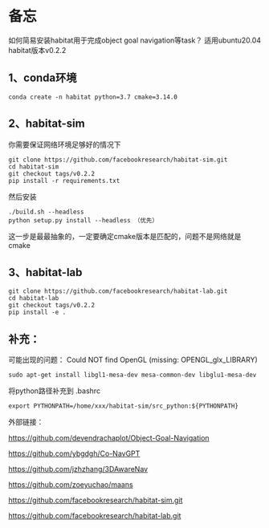 <h1>备忘</h1>

如何简易安装habitat用于完成object goal navigation等task？ 
适用ubuntu20.04 habitat版本v0.2.2

<h2>1、conda环境</h2>

```
conda create -n habitat python=3.7 cmake=3.14.0
```

<h2>2、habitat-sim</h2>
你需要保证网络环境足够好的情况下

```
git clone https://github.com/facebookresearch/habitat-sim.git
cd habitat-sim
git checkout tags/v0.2.2
pip install -r requirements.txt
```
然后安装

```
./build.sh --headless
python setup.py install --headless （优先）
```
这一步是最最抽象的，一定要确定cmake版本是匹配的，问题不是网络就是cmake

<h2>3、habitat-lab</h2>

```
git clone https://github.com/facebookresearch/habitat-lab.git
cd habitat-lab
git checkout tags/v0.2.2
pip install -e .
```

<h2>补充：</h2>
可能出现的问题：
Could NOT find OpenGL (missing: OPENGL_glx_LIBRARY)

```
sudo apt-get install libgl1-mesa-dev mesa-common-dev libglu1-mesa-dev
```

将python路径补充到 .bashrc

```
export PYTHONPATH=/home/xxx/habitat-sim/src_python:${PYTHONPATH}
```

外部链接：

https://github.com/devendrachaplot/Object-Goal-Navigation

https://github.com/ybgdgh/Co-NavGPT

https://github.com/jzhzhang/3DAwareNav

https://github.com/zoeyuchao/maans

https://github.com/facebookresearch/habitat-sim.git

https://github.com/facebookresearch/habitat-lab.git




